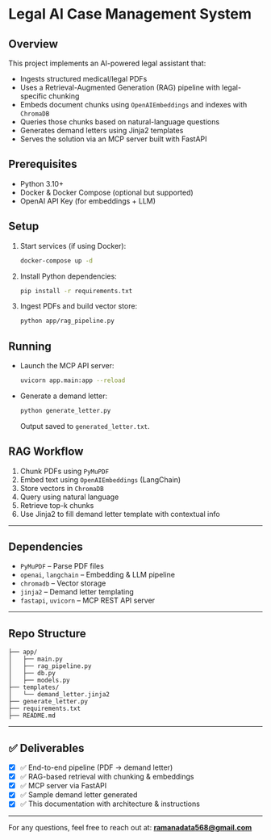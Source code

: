 # Legal AI Case Management System

## Overview
This project implements an AI-powered legal assistant that:
- Ingests structured medical/legal PDFs
- Uses a Retrieval-Augmented Generation (RAG) pipeline with legal-specific chunking
- Embeds document chunks using `OpenAIEmbeddings` and indexes with `ChromaDB`
- Queries those chunks based on natural-language questions
- Generates demand letters using Jinja2 templates
- Serves the solution via an MCP server built with FastAPI

## Prerequisites
- Python 3.10+
- Docker & Docker Compose (optional but supported)
- OpenAI API Key (for embeddings + LLM)

## Setup
1. Start services (if using Docker):
   ```bash
   docker-compose up -d
   ```

2. Install Python dependencies:
   ```bash
   pip install -r requirements.txt
   ```

3. Ingest PDFs and build vector store:
   ```bash
   python app/rag_pipeline.py
   ```

## Running

- Launch the MCP API server:
  ```bash
  uvicorn app.main:app --reload
  ```

- Generate a demand letter:
  ```bash
  python generate_letter.py
  ```
  Output saved to `generated_letter.txt`.

## RAG Workflow

1. Chunk PDFs using `PyMuPDF`
2. Embed text using `OpenAIEmbeddings` (LangChain)
3. Store vectors in `ChromaDB`
4. Query using natural language
5. Retrieve top-k chunks
6. Use Jinja2 to fill demand letter template with contextual info

---

## Dependencies

- `PyMuPDF` – Parse PDF files
- `openai`, `langchain` – Embedding & LLM pipeline
- `chromadb` – Vector storage
- `jinja2` – Demand letter templating
- `fastapi`, `uvicorn` – MCP REST API server

---

## Repo Structure

```
├── app/
│   ├── main.py
│   ├── rag_pipeline.py
│   ├── db.py
│   ├── models.py
├── templates/
│   └── demand_letter.jinja2
├── generate_letter.py
├── requirements.txt
├── README.md
```

---

## ✅ Deliverables

- [x] ✅ End-to-end pipeline (PDF → demand letter)
- [x] ✅ RAG-based retrieval with chunking & embeddings
- [x] ✅ MCP server via FastAPI
- [x] ✅ Sample demand letter generated
- [x] ✅ This documentation with architecture & instructions

---

For any questions, feel free to reach out at: **ramanadata568@gmail.com**
